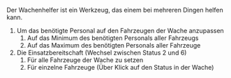 Der Wachenhelfer ist ein Werkzeug, das einem bei mehreren Dingen helfen kann.

1. Um das benötigte Personal auf den Fahrzeugen der Wache anzupassen
    1. Auf das Minimum des benötigten Personals aller Fahrzeugs
    2. Auf das Maximum des benötigten Personals aller Fahrzeuge
2. Die Einsatzbereitschaft (Wechsel zwischen Status 2 und 6)
    1. Für alle Fahrzeuge der Wache zu setzen
    2. Für einzelne Fahrzeuge (Über Klick auf den Status in der Wache)
